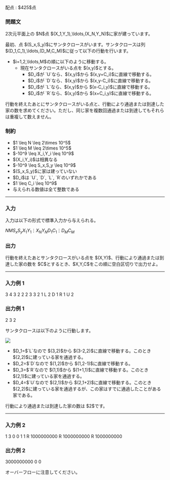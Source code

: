 
<div>

<span>

<span>

<p>
配点 : $425$点
</p>

<div>

<section>

### **問題文**

<p>
2次元平面上の $N$点 $(X_1,Y_1),\ldots,(X_N,Y_N)$に家が建っています。
</p>

<p>
最初、点 $(S_x,S_y)$にサンタクロースがいます。サンタクロースは列 $(D_1,C_1),\ldots,(D_M,C_M)$に従って以下の行動を行います。
</p>

<ul>

<li>
$i=1,2,\ldots,M$の順に以下のように移動する。
<ul>

<li>
現在サンタクロースがいる点を $(x,y)$とする。
<ul>

<li>
$D_i$が `U`なら、$(x,y)$から $(x,y+C_i)$に直線で移動する。
</li>

<li>
$D_i$が `D`なら、$(x,y)$から $(x,y-C_i)$に直線で移動する。
</li>

<li>
$D_i$が `L`なら、$(x,y)$から $(x-C_i,y)$に直線で移動する。
</li>

<li>
$D_i$が `R`なら、$(x,y)$から $(x+C_i,y)$に直線で移動する。
</li>

</ul>

</li>

</ul>

</li>

</ul>

<p>
行動を終えたあとにサンタクロースがいる点と、行動により通過または到達した家の数を求めてください。ただし、同じ家を複数回通過または到達してもそれらは重複して数えません。
</p>

</section>

</div>

<div>

<section>

### **制約**

<ul>

<li>
$1 \leq N \leq 2\times 10^5$
</li>

<li>
$1 \leq M \leq 2\times 10^5$
</li>

<li>
$-10^9 \leq X_i,Y_i \leq 10^9$
</li>

<li>
$(X_i,Y_i)$は相異なる
</li>

<li>
$-10^9 \leq S_x,S_y \leq 10^9$
</li>

<li>
$(S_x,S_y)$に家は建っていない
</li>

<li>
$D_i$は `U`, `D`, `L`, `R`のいずれかである
</li>

<li>
$1 \leq C_i \leq 10^9$
</li>

<li>
与えられる数値は全て整数である
</li>

</ul>

</section>

</div>

---

<div>

<div>

<section>

### **入力**

<p>
入力は以下の形式で標準入力から与えられる。
</p>

<div>

$N$$M$$S_x$$S_y$$X_1$$Y_1$$\vdots$$X_N$$Y_N$$D_1$$C_1$$\vdots$$D_M$$C_M$
</div>

</section>

</div>

<div>

<section>

### **出力**

<p>
行動を終えたあとサンタクロースがいる点を $(X,Y)$、行動により通過または到達した家の数を $C$とするとき、$X,Y,C$をこの順に空白区切りで出力せよ。
</p>

</section>

</div>

</div>

---

<div>

<section>

### **入力例 1**

<div>

3 4 3 2
2 2
3 3
2 1
L 2
D 1
R 1
U 2

</div>

</section>

</div>

<div>

<section>

### **出力例 1**

<div>

2 3 2

</div>

<p>
サンタクロースは以下のように行動します。
</p>

<p>

<img src="https://img.atcoder.jp/abc385/f3d0f313d3b20c135af60ca6eb04900d.png">

</img>

</p>

<ul>

<li>
$D_1=$`L`なので $(3,2)$から $(3-2,2)$に直線で移動する。このとき $(2,2)$に建っている家を通過する。
</li>

<li>
$D_2=$`D`なので $(1,2)$から $(1,2-1)$に直線で移動する。
</li>

<li>
$D_3=$`R`なので $(1,1)$から $(1+1,1)$に直線で移動する。このとき $(2,1)$に建っている家を通過する。
</li>

<li>
$D_4=$`U`なので $(2,1)$から $(2,1+2)$に直線で移動する。このとき $(2,2)$に建っている家を通過するが、この家はすでに通過したことがある家である。
</li>

</ul>

<p>
行動により通過または到達した家の数は $2$です。
</p>

</section>

</div>

---

<div>

<section>

### **入力例 2**

<div>

1 3 0 0
1 1
R 1000000000
R 1000000000
R 1000000000

</div>

</section>

</div>

<div>

<section>

### **出力例 2**

<div>

3000000000 0 0

</div>

<p>
オーバーフローに注意してください。
</p>

</section>

</div>

</span>

</span>

</div>
